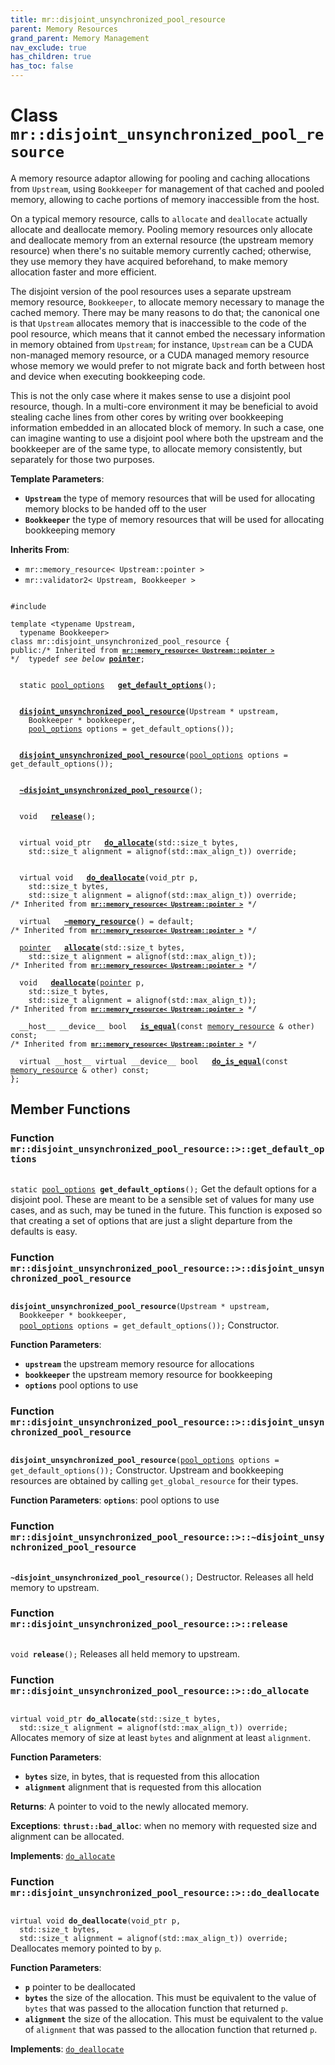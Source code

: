 ```yaml
---
title: mr::disjoint_unsynchronized_pool_resource
parent: Memory Resources
grand_parent: Memory Management
nav_exclude: true
has_children: true
has_toc: false
---
```


# Class `mr::disjoint_unsynchronized_pool_resource`

A memory resource adaptor allowing for pooling and caching allocations from <code>Upstream</code>, using <code>Bookkeeper</code> for management of that cached and pooled memory, allowing to cache portions of memory inaccessible from the host.

On a typical memory resource, calls to <code>allocate</code> and <code>deallocate</code> actually allocate and deallocate memory. Pooling memory resources only allocate and deallocate memory from an external resource (the upstream memory resource) when there's no suitable memory currently cached; otherwise, they use memory they have acquired beforehand, to make memory allocation faster and more efficient.

The disjoint version of the pool resources uses a separate upstream memory resource, <code>Bookkeeper</code>, to allocate memory necessary to manage the cached memory. There may be many reasons to do that; the canonical one is that <code>Upstream</code> allocates memory that is inaccessible to the code of the pool resource, which means that it cannot embed the necessary information in memory obtained from <code>Upstream</code>; for instance, <code>Upstream</code> can be a CUDA non-managed memory resource, or a CUDA managed memory resource whose memory we would prefer to not migrate back and forth between host and device when executing bookkeeping code.

This is not the only case where it makes sense to use a disjoint pool resource, though. In a multi-core environment it may be beneficial to avoid stealing cache lines from other cores by writing over bookkeeping information embedded in an allocated block of memory. In such a case, one can imagine wanting to use a disjoint pool where both the upstream and the bookkeeper are of the same type, to allocate memory consistently, but separately for those two purposes.

**Template Parameters**:
* **`Upstream`** the type of memory resources that will be used for allocating memory blocks to be handed off to the user 
* **`Bookkeeper`** the type of memory resources that will be used for allocating bookkeeping memory 

**Inherits From**:
* `mr::memory_resource< Upstream::pointer >`
* `mr::validator2< Upstream, Bookkeeper >`

<code class="doxybook">
<span>#include <thrust/mr/disjoint_pool.h></span><br>
<span>template &lt;typename Upstream,</span>
<span>&nbsp;&nbsp;typename Bookkeeper&gt;</span>
<span>class mr::disjoint&#95;unsynchronized&#95;pool&#95;resource {</span>
<span>public:</span><span class="doxybook-comment">/* Inherited from <code><b><a href="/thrust/api/classes/classmr_1_1memory__resource.html">mr::memory&#95;resource&lt; Upstream::pointer &gt;</a></b></code> */</span><span>&nbsp;&nbsp;typedef <i>see below</i> <b><a href="/thrust/api/classes/classmr_1_1memory__resource.html#typedef-pointer">pointer</a></b>;</span>
<br>
<span>&nbsp;&nbsp;static <a href="/thrust/api/classes/structmr_1_1pool__options.html">pool_options</a> </span><span>&nbsp;&nbsp;<b><a href="/thrust/api/classes/classmr_1_1disjoint__unsynchronized__pool__resource.html#function-get_default_options">get&#95;default&#95;options</a></b>();</span>
<br>
<span>&nbsp;&nbsp;<b><a href="/thrust/api/classes/classmr_1_1disjoint__unsynchronized__pool__resource.html#function-disjoint_unsynchronized_pool_resource">disjoint&#95;unsynchronized&#95;pool&#95;resource</a></b>(Upstream * upstream,</span>
<span>&nbsp;&nbsp;&nbsp;&nbsp;Bookkeeper * bookkeeper,</span>
<span>&nbsp;&nbsp;&nbsp;&nbsp;<a href="/thrust/api/classes/structmr_1_1pool__options.html">pool_options</a> options = get&#95;default&#95;options());</span>
<br>
<span>&nbsp;&nbsp;<b><a href="/thrust/api/classes/classmr_1_1disjoint__unsynchronized__pool__resource.html#function-disjoint_unsynchronized_pool_resource">disjoint&#95;unsynchronized&#95;pool&#95;resource</a></b>(<a href="/thrust/api/classes/structmr_1_1pool__options.html">pool_options</a> options = get&#95;default&#95;options());</span>
<br>
<span>&nbsp;&nbsp;<b><a href="/thrust/api/classes/classmr_1_1disjoint__unsynchronized__pool__resource.html#function-~disjoint_unsynchronized_pool_resource">~disjoint&#95;unsynchronized&#95;pool&#95;resource</a></b>();</span>
<br>
<span>&nbsp;&nbsp;void </span><span>&nbsp;&nbsp;<b><a href="/thrust/api/classes/classmr_1_1disjoint__unsynchronized__pool__resource.html#function-release">release</a></b>();</span>
<br>
<span>&nbsp;&nbsp;virtual void_ptr </span><span>&nbsp;&nbsp;<b><a href="/thrust/api/classes/classmr_1_1disjoint__unsynchronized__pool__resource.html#function-do_allocate">do&#95;allocate</a></b>(std::size_t bytes,</span>
<span>&nbsp;&nbsp;&nbsp;&nbsp;std::size_t alignment = alignof(std::max&#95;align&#95;t)) override;</span>
<br>
<span>&nbsp;&nbsp;virtual void </span><span>&nbsp;&nbsp;<b><a href="/thrust/api/classes/classmr_1_1disjoint__unsynchronized__pool__resource.html#function-do_deallocate">do&#95;deallocate</a></b>(void_ptr p,</span>
<span>&nbsp;&nbsp;&nbsp;&nbsp;std::size_t bytes,</span>
<span>&nbsp;&nbsp;&nbsp;&nbsp;std::size_t alignment = alignof(std::max&#95;align&#95;t)) override;</span>
<span class="doxybook-comment">/* Inherited from <code><b><a href="/thrust/api/classes/classmr_1_1memory__resource.html">mr::memory&#95;resource&lt; Upstream::pointer &gt;</a></b></code> */</span><br>
<span>&nbsp;&nbsp;virtual </span><span>&nbsp;&nbsp;<b><a href="/thrust/api/classes/classmr_1_1memory__resource.html#function-~memory_resource">~memory&#95;resource</a></b>() = default;</span>
<span class="doxybook-comment">/* Inherited from <code><b><a href="/thrust/api/classes/classmr_1_1memory__resource.html">mr::memory&#95;resource&lt; Upstream::pointer &gt;</a></b></code> */</span><br>
<span>&nbsp;&nbsp;<a href="/thrust/api/classes/classmr_1_1memory__resource.html#typedef-pointer">pointer</a> </span><span>&nbsp;&nbsp;<b><a href="/thrust/api/classes/classmr_1_1memory__resource.html#function-allocate">allocate</a></b>(std::size_t bytes,</span>
<span>&nbsp;&nbsp;&nbsp;&nbsp;std::size_t alignment = alignof(std::max&#95;align&#95;t));</span>
<span class="doxybook-comment">/* Inherited from <code><b><a href="/thrust/api/classes/classmr_1_1memory__resource.html">mr::memory&#95;resource&lt; Upstream::pointer &gt;</a></b></code> */</span><br>
<span>&nbsp;&nbsp;void </span><span>&nbsp;&nbsp;<b><a href="/thrust/api/classes/classmr_1_1memory__resource.html#function-deallocate">deallocate</a></b>(<a href="/thrust/api/classes/classmr_1_1memory__resource.html#typedef-pointer">pointer</a> p,</span>
<span>&nbsp;&nbsp;&nbsp;&nbsp;std::size_t bytes,</span>
<span>&nbsp;&nbsp;&nbsp;&nbsp;std::size_t alignment = alignof(std::max&#95;align&#95;t));</span>
<span class="doxybook-comment">/* Inherited from <code><b><a href="/thrust/api/classes/classmr_1_1memory__resource.html">mr::memory&#95;resource&lt; Upstream::pointer &gt;</a></b></code> */</span><br>
<span>&nbsp;&nbsp;__host__ __device__ bool </span><span>&nbsp;&nbsp;<b><a href="/thrust/api/classes/classmr_1_1memory__resource.html#function-is_equal">is&#95;equal</a></b>(const <a href="/thrust/api/classes/classmr_1_1memory__resource.html">memory_resource</a> & other) const;</span>
<span class="doxybook-comment">/* Inherited from <code><b><a href="/thrust/api/classes/classmr_1_1memory__resource.html">mr::memory&#95;resource&lt; Upstream::pointer &gt;</a></b></code> */</span><br>
<span>&nbsp;&nbsp;virtual __host__ virtual __device__ bool </span><span>&nbsp;&nbsp;<b><a href="/thrust/api/classes/classmr_1_1memory__resource.html#function-do_is_equal">do&#95;is&#95;equal</a></b>(const <a href="/thrust/api/classes/classmr_1_1memory__resource.html">memory_resource</a> & other) const;</span>
<span>};</span>
</code>

## Member Functions

<h3 id="function-get_default_options">
Function <code>mr::disjoint&#95;unsynchronized&#95;pool&#95;resource::&gt;::get&#95;default&#95;options</code>
</h3>

<code class="doxybook">
<span>static <a href="/thrust/api/classes/structmr_1_1pool__options.html">pool_options</a> </span><span><b>get_default_options</b>();</span></code>
Get the default options for a disjoint pool. These are meant to be a sensible set of values for many use cases, and as such, may be tuned in the future. This function is exposed so that creating a set of options that are just a slight departure from the defaults is easy. 

<h3 id="function-disjoint_unsynchronized_pool_resource">
Function <code>mr::disjoint&#95;unsynchronized&#95;pool&#95;resource::&gt;::disjoint&#95;unsynchronized&#95;pool&#95;resource</code>
</h3>

<code class="doxybook">
<span><b>disjoint_unsynchronized_pool_resource</b>(Upstream * upstream,</span>
<span>&nbsp;&nbsp;Bookkeeper * bookkeeper,</span>
<span>&nbsp;&nbsp;<a href="/thrust/api/classes/structmr_1_1pool__options.html">pool_options</a> options = get&#95;default&#95;options());</span></code>
Constructor.

**Function Parameters**:
* **`upstream`** the upstream memory resource for allocations 
* **`bookkeeper`** the upstream memory resource for bookkeeping 
* **`options`** pool options to use 

<h3 id="function-disjoint_unsynchronized_pool_resource">
Function <code>mr::disjoint&#95;unsynchronized&#95;pool&#95;resource::&gt;::disjoint&#95;unsynchronized&#95;pool&#95;resource</code>
</h3>

<code class="doxybook">
<span><b>disjoint_unsynchronized_pool_resource</b>(<a href="/thrust/api/classes/structmr_1_1pool__options.html">pool_options</a> options = get&#95;default&#95;options());</span></code>
Constructor. Upstream and bookkeeping resources are obtained by calling <code>get&#95;global&#95;resource</code> for their types.

**Function Parameters**:
**`options`**: pool options to use 

<h3 id="function-~disjoint_unsynchronized_pool_resource">
Function <code>mr::disjoint&#95;unsynchronized&#95;pool&#95;resource::&gt;::~disjoint&#95;unsynchronized&#95;pool&#95;resource</code>
</h3>

<code class="doxybook">
<span><b>~disjoint_unsynchronized_pool_resource</b>();</span></code>
Destructor. Releases all held memory to upstream. 

<h3 id="function-release">
Function <code>mr::disjoint&#95;unsynchronized&#95;pool&#95;resource::&gt;::release</code>
</h3>

<code class="doxybook">
<span>void </span><span><b>release</b>();</span></code>
Releases all held memory to upstream. 

<h3 id="function-do_allocate">
Function <code>mr::disjoint&#95;unsynchronized&#95;pool&#95;resource::&gt;::do&#95;allocate</code>
</h3>

<code class="doxybook">
<span>virtual void_ptr </span><span><b>do_allocate</b>(std::size_t bytes,</span>
<span>&nbsp;&nbsp;std::size_t alignment = alignof(std::max&#95;align&#95;t)) override;</span></code>
Allocates memory of size at least <code>bytes</code> and alignment at least <code>alignment</code>.

**Function Parameters**:
* **`bytes`** size, in bytes, that is requested from this allocation 
* **`alignment`** alignment that is requested from this allocation 

**Returns**:
A pointer to void to the newly allocated memory. 

**Exceptions**:
**`thrust::bad_alloc`**: when no memory with requested size and alignment can be allocated. 

**Implements**: [`do_allocate`](/thrust/api/classes/classmr_1_1memory__resource.html#function-do_allocate)

<h3 id="function-do_deallocate">
Function <code>mr::disjoint&#95;unsynchronized&#95;pool&#95;resource::&gt;::do&#95;deallocate</code>
</h3>

<code class="doxybook">
<span>virtual void </span><span><b>do_deallocate</b>(void_ptr p,</span>
<span>&nbsp;&nbsp;std::size_t bytes,</span>
<span>&nbsp;&nbsp;std::size_t alignment = alignof(std::max&#95;align&#95;t)) override;</span></code>
Deallocates memory pointed to by <code>p</code>.

**Function Parameters**:
* **`p`** pointer to be deallocated 
* **`bytes`** the size of the allocation. This must be equivalent to the value of <code>bytes</code> that was passed to the allocation function that returned <code>p</code>. 
* **`alignment`** the size of the allocation. This must be equivalent to the value of <code>alignment</code> that was passed to the allocation function that returned <code>p</code>. 

**Implements**: [`do_deallocate`](/thrust/api/classes/classmr_1_1memory__resource.html#function-do_deallocate)


